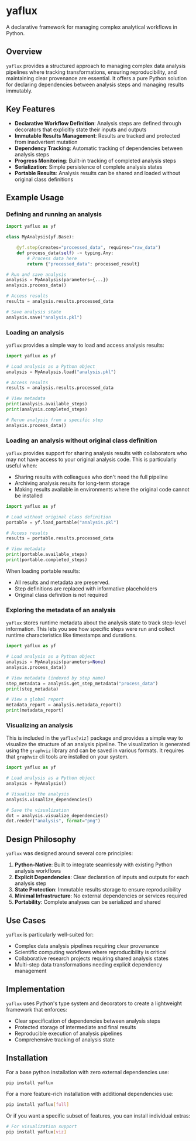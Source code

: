 # yaflux

A declarative framework for managing complex analytical workflows in Python.

## Overview

`yaflux` provides a structured approach to managing complex data analysis pipelines where tracking transformations, ensuring reproducibility, and maintaining clear provenance are essential. It offers a pure Python solution for declaring dependencies between analysis steps and managing results immutably.

## Key Features

- **Declarative Workflow Definition**: Analysis steps are defined through decorators that explicitly state their inputs and outputs
- **Immutable Results Management**: Results are tracked and protected from inadvertent mutation
- **Dependency Tracking**: Automatic tracking of dependencies between analysis steps
- **Progress Monitoring**: Built-in tracking of completed analysis steps
- **Serialization**: Simple persistence of complete analysis states
- **Portable Results**: Analysis results can be shared and loaded without original class definitions

## Example Usage

### Defining and running an analysis

```python
import yaflux as yf

class MyAnalysis(yf.Base):

    @yf.step(creates="processed_data", requires="raw_data")
    def process_data(self) -> typing.Any:
        # Process data here
        return {"processed_data": processed_result}

# Run and save analysis
analysis = MyAnalysis(parameters={...})
analysis.process_data()

# Access results
results = analysis.results.processed_data

# Save analysis state
analysis.save("analysis.pkl")
```

### Loading an analysis

`yaflux` provides a simple way to load and access analysis results:

```python
import yaflux as yf

# Load analysis as a Python object
analysis = MyAnalysis.load("analysis.pkl")

# Access results
results = analysis.results.processed_data

# View metadata
print(analysis.available_steps)
print(analysis.completed_steps)

# Rerun analysis from a specific step
analysis.process_data()
```

### Loading an analysis without original class definition

`yaflux` provides support for sharing analysis results with collaborators who may not have access to your original analysis code.
This is particularly useful when:

- Sharing results with colleagues who don't need the full pipeline
- Archiving analysis results for long-term storage
- Making results available in environments where the original code cannot be installed

```python
import yaflux as yf

# Load without original class definition
portable = yf.load_portable("analysis.pkl")

# Access results
results = portable.results.processed_data

# View metadata
print(portable.available_steps)
print(portable.completed_steps)
```

When loading portable results:

- All results and metadata are preserved.
- Step definitions are replaced with informative placeholders
- Original class definition is not required

### Exploring the metadata of an analysis

`yaflux` stores runtime metadata about the analysis state to track step-level information.
This lets you see how specific steps were run and collect runtime characteristics like timestamps and durations.

```python
import yaflux as yf

# Load analysis as a Python object
analysis = MyAnalysis(parameters=None)
analysis.process_data()

# View metadata (indexed by step name)
step_metadata = analysis.get_step_metadata("process_data")
print(step_metadata)

# View a global report
metadata_report = analysis.metadata_report()
print(metadata_report)
```

### Visualizing an analysis

This is included in the `yaflux[viz]` package and provides a simple way to visualize the structure of an analysis pipeline.
The visualization is generated using the `graphviz` library and can be saved in various formats.
It requires that `graphviz` cli tools are installed on your system.

```python
import yaflux as yf

# Load analysis as a Python object
analysis = MyAnalysis()

# Visualize the analysis
analysis.visualize_dependencies()

# Save the visualization
dot = analysis.visualize_dependencies()
dot.render("analysis", format="png")
```

## Design Philosophy

`yaflux` was designed around several core principles:

1. **Python-Native**: Built to integrate seamlessly with existing Python analysis workflows
2. **Explicit Dependencies**: Clear declaration of inputs and outputs for each analysis step
3. **State Protection**: Immutable results storage to ensure reproducibility
4. **Minimal Infrastructure**: No external dependencies or services required
5. **Portability**: Complete analyses can be serialized and shared

## Use Cases

`yaflux` is particularly well-suited for:

- Complex data analysis pipelines requiring clear provenance
- Scientific computing workflows where reproducibility is critical
- Collaborative research projects requiring shared analysis states
- Multi-step data transformations needing explicit dependency management

## Implementation

`yaflux` uses Python's type system and decorators to create a lightweight framework that enforces:

- Clear specification of dependencies between analysis steps
- Protected storage of intermediate and final results
- Reproducible execution of analysis pipelines
- Comprehensive tracking of analysis state

## Installation

For a base python installation with zero external dependencies use:

```bash
pip install yaflux
```

For a more feature-rich installation with additional dependencies use:

```bash
pip install yaflux[full]
```

Or if you want a specific subset of features, you can install individual extras:

```bash
# For visualization support
pip install yaflux[viz]
```
